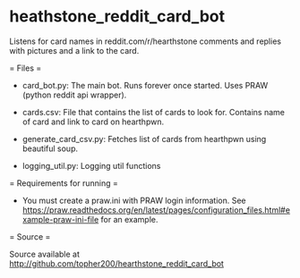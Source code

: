 heathstone_reddit_card_bot
==========================

Listens for card names in reddit.com/r/hearthstone comments and replies with
pictures and a link to the card.

= Files =

 - card_bot.py: The main bot. Runs forever once started. Uses PRAW (python reddit api wrapper).

 - cards.csv: File that contains the list of cards to look for. Contains name of
   card and link to card on hearthpwn.

 - generate_card_csv.py: Fetches list of cards from hearthpwn using beautiful soup.

 - logging_util.py: Logging util functions

= Requirements for running =

 - You must create a praw.ini with PRAW login information. See
   https://praw.readthedocs.org/en/latest/pages/configuration_files.html#example-praw-ini-file
   for an example.

= Source =

Source available at http://github.com/topher200/hearthstone_reddit_card_bot 
